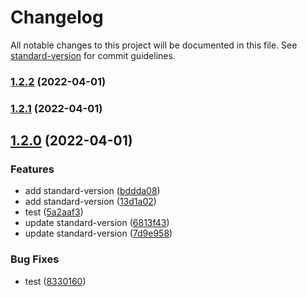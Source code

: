 # Changelog

All notable changes to this project will be documented in this file. See [standard-version](https://github.com/conventional-changelog/standard-version) for commit guidelines.

### [1.2.2](https://github.com/annesof/myComponentLib/compare/v1.2.1...v1.2.2) (2022-04-01)

### [1.2.1](https://github.com/annesof/myComponentLib/compare/v1.2.0...v1.2.1) (2022-04-01)

## [1.2.0](https://github.com/annesof/myComponentLib/compare/v1.0.12...v1.2.0) (2022-04-01)


### Features

* add standard-version ([bddda08](https://github.com/annesof/myComponentLib/commit/bddda08313220c80a1a0ef3a6f280871dc971146))
* add standard-version ([13d1a02](https://github.com/annesof/myComponentLib/commit/13d1a022d3b6338fede80c0db156d79c391efc45))
* test ([5a2aaf3](https://github.com/annesof/myComponentLib/commit/5a2aaf3d721ec8c600dcc9e9a3c446a83db7ad47))
* update standard-version ([6813f43](https://github.com/annesof/myComponentLib/commit/6813f436d87c166843f4ab66ef93c9982db40766))
* update standard-version ([7d9e958](https://github.com/annesof/myComponentLib/commit/7d9e958053b44b8b7fc46969048bf1195537c4b9))


### Bug Fixes

* test ([8330160](https://github.com/annesof/myComponentLib/commit/833016086ba7b871bb1a318d6cf42da0ea5ded80))
